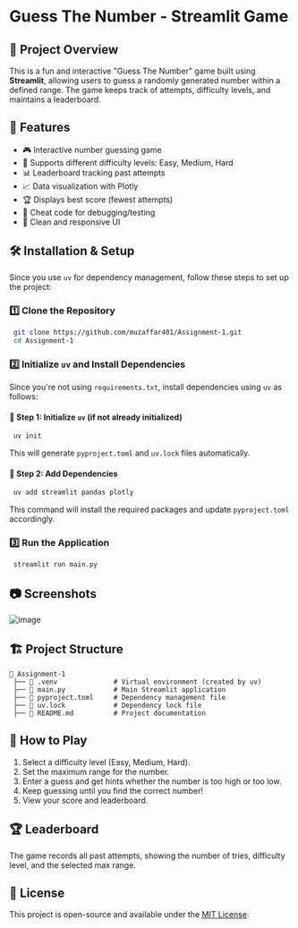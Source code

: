 # Guess The Number - Streamlit Game

## 📌 Project Overview
This is a fun and interactive "Guess The Number" game built using **Streamlit**, allowing users to guess a randomly generated number within a defined range. The game keeps track of attempts, difficulty levels, and maintains a leaderboard.

## 🚀 Features
- 🎮 Interactive number guessing game
- 🔢 Supports different difficulty levels: Easy, Medium, Hard
- 📊 Leaderboard tracking past attempts
- 📈 Data visualization with Plotly
- 🏆 Displays best score (fewest attempts)
- 🎈 Cheat code for debugging/testing
- 🎨 Clean and responsive UI

## 🛠️ Installation & Setup
Since you use `uv` for dependency management, follow these steps to set up the project:

### 1️⃣ **Clone the Repository**
```sh
 git clone https://github.com/muzaffar401/Assignment-1.git
 cd Assignment-1
```

### 2️⃣ **Initialize `uv` and Install Dependencies**
Since you're not using `requirements.txt`, install dependencies using `uv` as follows:

#### 🔹 **Step 1: Initialize `uv` (if not already initialized)**
```sh
 uv init
```
This will generate `pyproject.toml` and `uv.lock` files automatically.

#### 🔹 **Step 2: Add Dependencies**
```sh
 uv add streamlit pandas plotly
```
This command will install the required packages and update `pyproject.toml` accordingly.

### 3️⃣ **Run the Application**
```sh
 streamlit run main.py
```

## 📷 Screenshots

![image](https://github.com/user-attachments/assets/b5f60124-22c7-49fe-9983-6a003ee54e3c)


## 🏗️ Project Structure
```
📂 Assignment-1
 ├── 📂 .venv              # Virtual environment (created by uv)
 ├── 📜 main.py            # Main Streamlit application
 ├── 📜 pyproject.toml     # Dependency management file
 ├── 📜 uv.lock            # Dependency lock file
 ├── 📜 README.md          # Project documentation
```

## 🎯 How to Play
1. Select a difficulty level (Easy, Medium, Hard).
2. Set the maximum range for the number.
3. Enter a guess and get hints whether the number is too high or too low.
4. Keep guessing until you find the correct number!
5. View your score and leaderboard.

## 🏆 Leaderboard
The game records all past attempts, showing the number of tries, difficulty level, and the selected max range.

## 📜 License
This project is open-source and available under the [MIT License](LICENSE).

